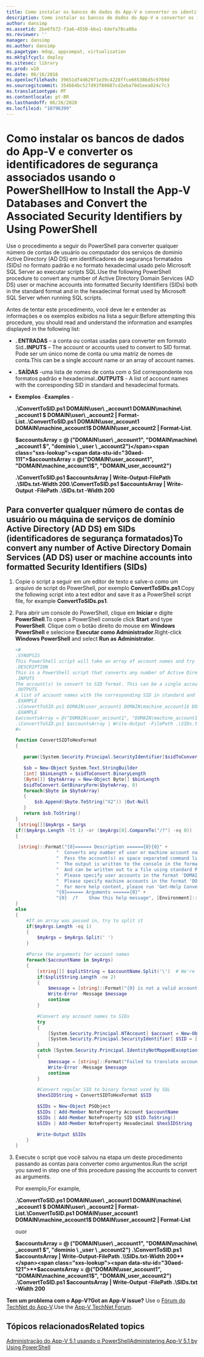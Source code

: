 ```yaml
---
title: Como instalar os bancos de dados do App-V e converter os identificadores de segurança associados usando o PowerShell
description: Como instalar os bancos de dados do App-V e converter os identificadores de segurança associados usando o PowerShell
author: dansimp
ms.assetid: 2be6fb72-f3a6-4550-bba1-6defa78ca08a
ms.reviewer: ''
manager: dansimp
ms.author: dansimp
ms.pagetype: mdop, appcompat, virtualization
ms.mktglfcycl: deploy
ms.sitesec: library
ms.prod: w10
ms.date: 06/16/2016
ms.openlocfilehash: 39651df4d62971e39c4228ffce665386d5c9769d
ms.sourcegitcommit: 354664bc527d93f80687cd2eba70d1eea024c7c3
ms.translationtype: MT
ms.contentlocale: pt-BR
ms.lasthandoff: 06/26/2020
ms.locfileid: "10796399"
---
```

# <span data-ttu-id="30aed-103">Como instalar os bancos de dados do App-V e converter os identificadores de segurança associados usando o PowerShell</span><span class="sxs-lookup"><span data-stu-id="30aed-103">How to Install the App-V Databases and Convert the Associated Security Identifiers by Using PowerShell</span></span>

<span data-ttu-id="30aed-104">Use o procedimento a seguir do PowerShell para converter qualquer número de contas de usuário ou computador dos serviços de domínio Active Directory (AD DS) em identificadores de segurança formatados (SIDs) no formato padrão e no formato hexadecimal usado pelo Microsoft SQL Server ao executar scripts SQL.</span><span class="sxs-lookup"><span data-stu-id="30aed-104">Use the following PowerShell procedure to convert any number of Active Directory Domain Services (AD DS) user or machine accounts into formatted Security Identifiers (SIDs) both in the standard format and in the hexadecimal format used by Microsoft SQL Server when running SQL scripts.</span></span>

<span data-ttu-id="30aed-105">Antes de tentar este procedimento, você deve ler e entender as informações e os exemplos exibidos na lista a seguir:</span><span class="sxs-lookup"><span data-stu-id="30aed-105">Before attempting this procedure, you should read and understand the information and examples displayed in the following list:</span></span>

- <span data-ttu-id="30aed-106">**. ENTRADAS** – a conta ou contas usadas para converter em formato Sid.</span><span class="sxs-lookup"><span data-stu-id="30aed-106">**.INPUTS** – The account or accounts used to convert to SID format.</span></span> <span data-ttu-id="30aed-107">Pode ser um único nome de conta ou uma matriz de nomes de conta.</span><span class="sxs-lookup"><span data-stu-id="30aed-107">This can be a single account name or an array of account names.</span></span>

- <span data-ttu-id="30aed-108">**. SAÍDAS** -uma lista de nomes de conta com o Sid correspondente nos formatos padrão e hexadecimal.</span><span class="sxs-lookup"><span data-stu-id="30aed-108">**.OUTPUTS** - A list of account names with the corresponding SID in standard and hexadecimal formats.</span></span>

- <span data-ttu-id="30aed-109">**Exemplos** -</span><span class="sxs-lookup"><span data-stu-id="30aed-109">**Examples** -</span></span>

    <span data-ttu-id="30aed-110">**.\\ConvertToSID.ps1 DOMAIN\\user\ _account1 DOMAIN\\machine\ _account1 $ DOMAIN\\user\ _account2 | Format-List**.</span><span class="sxs-lookup"><span data-stu-id="30aed-110">**.\\ConvertToSID.ps1 DOMAIN\\user\_account1 DOMAIN\\machine\_account1$ DOMAIN\\user\_account2 | Format-List**.</span></span>

    **<span data-ttu-id="30aed-111">$accountsArray = @ ("DOMAIN\\user\ _account1", "DOMAIN\\machine\ _account1 $", "domínio \ _user \ _account2")</span><span class="sxs-lookup"><span data-stu-id="30aed-111">$accountsArray = @("DOMAIN\\user\_account1", "DOMAIN\\machine\_account1$", "DOMAIN\_user\_account2")</span></span>**

    **<span data-ttu-id="30aed-112">.\\ConvertToSID.ps1 $accountsArray | Write-Output-FilePath .\\SIDs.txt-Width 200</span><span class="sxs-lookup"><span data-stu-id="30aed-112">.\\ConvertToSID.ps1 $accountsArray | Write-Output -FilePath .\\SIDs.txt -Width 200</span></span>**

## <span data-ttu-id="30aed-113">Para converter qualquer número de contas de usuário ou máquina de serviços de domínio Active Directory (AD DS) em SIDs (identificadores de segurança formatados)</span><span class="sxs-lookup"><span data-stu-id="30aed-113">To convert any number of Active Directory Domain Services (AD DS) user or machine accounts into formatted Security Identifiers (SIDs)</span></span>

1. <span data-ttu-id="30aed-114">Copie o script a seguir em um editor de texto e salve-o como um arquivo de script do PowerShell, por exemplo **ConvertToSIDs.ps1**.</span><span class="sxs-lookup"><span data-stu-id="30aed-114">Copy the following script into a text editor and save it as a PowerShell script file, for example **ConvertToSIDs.ps1**.</span></span>
1. <span data-ttu-id="30aed-115">Para abrir um console do PowerShell, clique em **Iniciar** e digite **PowerShell**.</span><span class="sxs-lookup"><span data-stu-id="30aed-115">To open a PowerShell console click **Start** and type **PowerShell**.</span></span> <span data-ttu-id="30aed-116">Clique com o botão direito do mouse em **Windows PowerShell** e selecione **Executar como Administrador**.</span><span class="sxs-lookup"><span data-stu-id="30aed-116">Right-click **Windows PowerShell** and select **Run as Administrator**.</span></span>

   ```powershell
   <#
   .SYNOPSIS
   This PowerShell script will take an array of account names and try to convert each of them to the corresponding SID in standard and hexadecimal formats.
   .DESCRIPTION
   This is a PowerShell script that converts any number of Active Directory (AD) user or machine accounts into formatted Security Identifiers (SIDs) both in the standard format and in the hexadecimal format used by SQL server when running SQL scripts.
   .INPUTS
   The account(s) to convert to SID format. This can be a single account name or an array of account names. Please see examples below.
   .OUTPUTS
   A list of account names with the corresponding SID in standard and hexadecimal formats
   .EXAMPLE
   .\ConvertToSID.ps1 DOMAIN\user_account1 DOMAIN\machine_account1$ DOMAIN\user_account2 | Format-List
   .EXAMPLE
   $accountsArray = @("DOMAIN\user_account1", "DOMAIN\machine_account1$", "DOMAIN_user_account2")
   .\ConvertToSID.ps1 $accountsArray | Write-Output -FilePath .\SIDs.txt -Width 200
   #>

   function ConvertSIDToHexFormat
   {

      param([System.Security.Principal.SecurityIdentifier]$sidToConvert)

      $sb = New-Object System.Text.StringBuilder
      [int] $binLength = $sidToConvert.BinaryLength
      [Byte[]] $byteArray = New-Object Byte[] $binLength
      $sidToConvert.GetBinaryForm($byteArray, 0)
      foreach($byte in $byteArray)
      {
          $sb.Append($byte.ToString("X2")) |Out-Null
      }
      return $sb.ToString()
   }
    [string[]]$myArgs = $args
   if(($myArgs.Length -lt 1) -or ($myArgs[0].CompareTo("/?") -eq 0))
   {

    [string]::Format("{0}====== Description ======{0}{0}" +
                  "  Converts any number of user or machine account names to string and hexadecimal SIDs.{0}" +
                  "  Pass the account(s) as space separated command line parameters. (For example 'ConvertToSID.ps1 DOMAIN\Account1 DOMAIN\Account2 ...'){0}" +
                  "  The output is written to the console in the format 'Account name    SID as string   SID as hexadecimal'{0}" +
                  "  And can be written out to a file using standard PowerShell redirection{0}" +
                  "  Please specify user accounts in the format 'DOMAIN\username'{0}" +
                  "  Please specify machine accounts in the format 'DOMAIN\machinename$'{0}" +
                  "  For more help content, please run 'Get-Help ConvertToSID.ps1'{0}" +
                  "{0}====== Arguments ======{0}" +
                  "{0}  /?    Show this help message", [Environment]::NewLine)
   }
   else
   {
       #If an array was passed in, try to split it
       if($myArgs.Length -eq 1)
       {
           $myArgs = $myArgs.Split(' ')
       }

       #Parse the arguments for account names
       foreach($accountName in $myArgs)
       {
           [string[]] $splitString = $accountName.Split('\')  # We're looking for the format "DOMAIN\Account" so anything that does not match, we reject
           if($splitString.Length -ne 2)
           {
               $message = [string]::Format("{0} is not a valid account name. Expected format 'Domain\username' for user accounts or 'DOMAIN\machinename$' for machine accounts.", $accountName)
               Write-Error -Message $message
               continue
           }

           #Convert any account names to SIDs
           try
           {
               [System.Security.Principal.NTAccount] $account = New-Object System.Security.Principal.NTAccount($splitString[0], $splitString[1])
               [System.Security.Principal.SecurityIdentifier] $SID = [System.Security.Principal.SecurityIdentifier]($account.Translate([System.Security.Principal.SecurityIdentifier]))
           }
           catch [System.Security.Principal.IdentityNotMappedException]
           {
               $message = [string]::Format("Failed to translate account object '{0}' to a SID. Please verify that this is a valid user or machine account.", $account.ToString())
               Write-Error -Message $message
               continue
           }

           #Convert regular SID to binary format used by SQL
           $hexSIDString = ConvertSIDToHexFormat $SID

           $SIDs = New-Object PSObject
           $SIDs | Add-Member NoteProperty Account $accountName
           $SIDs | Add-Member NoteProperty SID $SID.ToString()
           $SIDs | Add-Member NoteProperty Hexadecimal $hexSIDString

           Write-Output $SIDs
       }
   }
   ```

1. <span data-ttu-id="30aed-117">Execute o script que você salvou na etapa um deste procedimento passando as contas para converter como argumentos.</span><span class="sxs-lookup"><span data-stu-id="30aed-117">Run the script you saved in step one of this procedure passing the accounts to convert as arguments.</span></span>

   <span data-ttu-id="30aed-118">Por exemplo,</span><span class="sxs-lookup"><span data-stu-id="30aed-118">For example,</span></span>

   **<span data-ttu-id="30aed-119">.\\ConvertToSID.ps1 DOMAIN\\user\ _account1 DOMAIN\\machine\ _account1 $ DOMAIN\\user\ _account2 | Format-List</span><span class="sxs-lookup"><span data-stu-id="30aed-119">.\\ConvertToSID.ps1 DOMAIN\\user\_account1 DOMAIN\\machine\_account1$ DOMAIN\\user\_account2 | Format-List</span></span>**
   
   <span data-ttu-id="30aed-120">ou</span><span class="sxs-lookup"><span data-stu-id="30aed-120">or</span></span>
   
   <span data-ttu-id="30aed-121">**$accountsArray = @ ("DOMAIN\\user\ _account1", "DOMAIN\\machine\ _account1 $", "domínio \ _user \ _account2")** 
    **.\\ConvertToSID.ps1 $accountsArray | Write-Output-FilePath .\\SIDs.txt-Width 200**</span><span class="sxs-lookup"><span data-stu-id="30aed-121">**$accountsArray = @("DOMAIN\\user\_account1", "DOMAIN\\machine\_account1$", "DOMAIN\_user\_account2")**
 **.\\ConvertToSID.ps1 $accountsArray | Write-Output -FilePath .\\SIDs.txt -Width 200**</span></span>

**<span data-ttu-id="30aed-122">Tem um problema com o App-V?</span><span class="sxs-lookup"><span data-stu-id="30aed-122">Got an App-V issue?</span></span>** <span data-ttu-id="30aed-123">Use o [Fórum do TechNet do App-V](https://social.technet.microsoft.com/Forums/home?forum=mdopappv).</span><span class="sxs-lookup"><span data-stu-id="30aed-123">Use the [App-V TechNet Forum](https://social.technet.microsoft.com/Forums/home?forum=mdopappv).</span></span>

## <span data-ttu-id="30aed-124">Tópicos relacionados</span><span class="sxs-lookup"><span data-stu-id="30aed-124">Related topics</span></span>

[<span data-ttu-id="30aed-125">Administração do App-V 5.1 usando o PowerShell</span><span class="sxs-lookup"><span data-stu-id="30aed-125">Administering App-V 5.1 by Using PowerShell</span></span>](administering-app-v-51-by-using-powershell.md)
